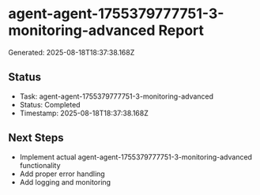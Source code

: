 # agent-agent-1755379777751-3-monitoring-advanced Report

Generated: 2025-08-18T18:37:38.168Z

## Status
- Task: agent-agent-1755379777751-3-monitoring-advanced
- Status: Completed
- Timestamp: 2025-08-18T18:37:38.168Z

## Next Steps
- Implement actual agent-agent-1755379777751-3-monitoring-advanced functionality
- Add proper error handling
- Add logging and monitoring
